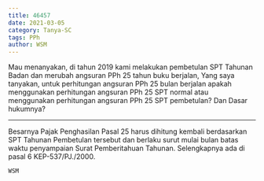```yaml
---
title: 46457
date: 2021-03-05
category: Tanya-SC
tags: PPh
author: WSM
---
```


Mau menanyakan, di tahun 2019 kami melakukan pembetulan SPT Tahunan Badan dan merubah angsuran PPh 25 tahun buku berjalan, Yang saya tanyakan, untuk perhitungan angsuran PPh 25 bulan berjalan apakah menggunakan perhitungan angsuran PPh 25 SPT normal atau menggunakan perhitungan angsuran PPh 25 SPT pembetulan? Dan Dasar hukumnya?

---

Besarnya Pajak Penghasilan Pasal 25 harus dihitung kembali berdasarkan SPT Tahunan Pembetulan tersebut dan berlaku surut mulai bulan batas waktu penyampaian Surat Pemberitahuan Tahunan. Selengkapnya ada di pasal 6 KEP-537/PJ./2000.

`WSM`
